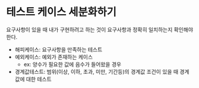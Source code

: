 # 테스트 케이스 세분화하기
요구사항이 있을 때 내가 구현하려고 하는 것이 요구사항과 정확히 일치하는지 확인해야한다.

- 해피케이스: 요구사항을 만족하는 테스트
- 예외케이스: 예외가 존재하는 케이스
  - ex: 양수가 필요한 값에 음수가 들어왔을 경우
- 경계값테스트: 범위(이상, 이하, 초과, 미만, 기간등)의 경계값 조건이 있을 때 경계값에 대한 테스트
